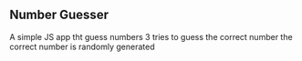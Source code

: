## Number Guesser

A simple JS app tht guess numbers
3 tries to guess the correct number
the correct number is randomly generated
